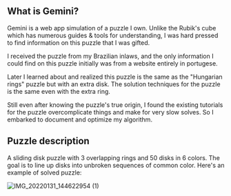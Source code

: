 ## What is Gemini?
Gemini is a web app simulation of a puzzle I own. Unlike the Rubik's cube which has numerous guides & tools for understanding, I was hard pressed to find information on this puzzle that I was gifted. 

I received the puzzle from my Brazilian inlaws, and the only information I could find on this puzzle initially was from a website entirely in portugese. 

Later I learned about and realized this puzzle is the same as the "Hungarian rings" puzzle but with an extra disk. The solution techniques for the puzzle is the same even with the extra ring.

Still even after knowing the puzzle's true origin, I found the existing tutorials for the puzzle overcomplicate things and make for very slow solves. So I embarked to document and optimize my algorithm. 

## Puzzle description
A sliding disk puzzle with 3 overlapping rings and 50 disks in 6 colors. The goal is to line up disks into unbroken sequences of common color.
Here's an example of solved puzzle:

![IMG_20220131_144622954 (1)](https://user-images.githubusercontent.com/16541866/152467339-90726a2f-5fbd-4585-b9ef-040bf5b22a51.jpg)
